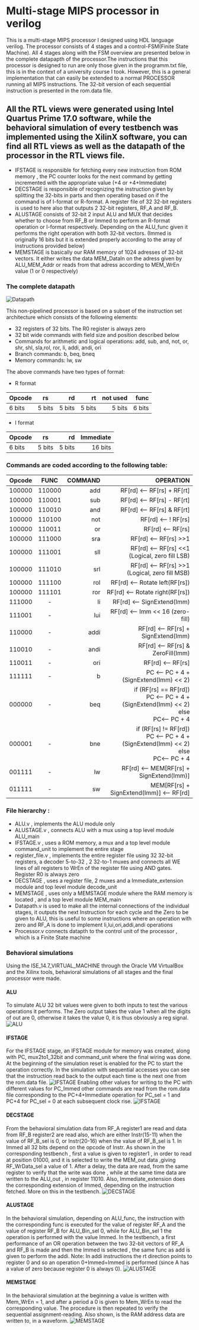# Multi-stage MIPS processor in verilog
This is a multi-stage MIPS processor I designed using HDL language verilog. The processor consists of 4 stages and a control-FSM(Finite State Machine).
All 4 stages along with the FSM overview are presented below in the complete datapapth of the processor.The instructions that this processor is designed to run are only those given in the programm.txt
file, this is in the context of a university course I took. However, this is a general implementation that can easily be extended to a normal PROCESSOR running all MIPS instructions. The 32-bit version of each sequential instruction is presented
in the rom.data file. 
## All the RTL views were generated using Intel Quartus Prime 17.0 software, while the behavioral simulation of every testbench was implemented using the XilinX software, you can find all RTL views as well as the datapath of the processor in the RTL views file.
- IFSTAGE is responsible for fetching every new instruction from ROM memory , the PC counter looks for the next command by getting incremented with the appropriate value (+4 or +4+Immediate)
- DECSTAGE is responsible of recognizing the instruction given by splitting the 32-bits in parts and then operating based on if the command is of I-format or R-format. A register file of 32 32-bit registers is used to here also that outputs 2 32-bit registers, RF_A and RF_B. 
- ALUSTAGE consists of 32-bit 2 input ALU and MUX that decides whether to choose from RF_B or Immed to perform an R-format operation or I-format respectively. Depending on the ALU_func given it performs the right operation with both 32-bit vectors. (Immed is originally 16 bits but it is extended properly according to the array of instructions provided below)
- MEMSTAGE is basically our RAM memory of 1024 adresses of 32-bit vectors. It either writes the data MEM_DataIn on the adress given by ALU_MEM_Addr or reads from that adress according to MEM_WrEn value (1 or 0 respectively)

### The complete datapath 
![Datapath](https://github.com/ladiasnk/Multi-stage-non-pipelined-MIPS-processor-using-verilog/blob/main/RTL%20views/datapath.png)


This non-pipelined processor is based on a subset of the instruction set architecture which consists of the following elements:
- 32 registers of 32 bits. The R0 register is always zero
- 32 bit wide commands with field size and position described below
- Commands for arithmetic and logical operations: add, sub, and, not, or, shr, shl, sla,rol, ror, li, addi, andi, ori
- Branch commands: b, beq, bneq
- Memory commands: lw, sw

The above commands have two types of format:
- R format

| Opcode      | rs         | rd | rt | not used | func   |
|-------------|:-------------:|-----:|--------:|-------:|------:|
| 6 bits     | 5 bits      |   5 bits    | 5 bits| 5 bits |  6 bits  |

- I format

| Opcode      | rs         | rd | Immediate   |
|-------------|:-------------:| -----:|------:|
| 6 bits     | 5 bits      |   5 bits    | 16 bits  |

### Commands are coded according to the following table:
| Opcode      | FUNC         | COMMAND | OPERATION |
| ------------- |:-------------:| -----:|  --------:|
| 100000      | 110000       |   add    |  RF[rd] <-- RF[rs] + RF[rt]                        | 
| 100000      | 110001       |   sub    |  RF[rd] <-- RF[rs] - RF[rt]                        | 
| 100000      | 110010       |   and    |  RF[rd] <-- RF[rs] & RF[rt]                        |
| 100000      | 110100       |   not    |  RF[rd] <-- ! RF[rs]                               | 
| 100000      | 110011       |   or     |  RF[rd] <-- RF[rs] | RF[rt]                        | 
| 100000      | 111000       |   sra    |  RF[rd] <-- RF[rs] >>1                             |
| 100000      | 111001       |   sll    |  RF[rd] <-- RF[rs] <<1 (Logical, zero fill LSB)    | 
| 100000      | 111010       |   srl    |  RF[rd] <-- RF[rs] >>1 (Logical, zero fill MSB)    | 
| 100000      | 111100       |   rol    |  RF[rd] <-- Rotate left(RF[rs])                    | 
| 100000      | 111101       |   ror    |  RF[rd] <-- Rotate right(RF[rs])                   | 
| 111000      |      -       |   li     |  RF[rd] <-- SignExtend(Imm)                        |
| 111001      |      -       |   lui    |  RF[rd] <-- Imm << 16 (zero-fill)                  | 
| 110000      |      -       |   addi   |  RF[rd] <-- RF[rs] + SignExtend(Imm)               | 
| 110010      |      -       |   andi   |  RF[rd] <-- RF[rs] & ZeroFill(Imm)                 |
| 110011      |      -       |   ori    |  RF[rd] <-- RF[rs] | ZeroFill(Imm)                 | 
| 111111      |      -       |   b      |  PC <-- PC + 4 + (SignExtend(Imm) << 2)            | 
| 000000      |      -       |   beq    |if (RF[rs] == RF[rd])<br> PC <-- PC + 4 + (SignExtend(Imm) << 2) <br>else  <br> PC<-- PC + 4   |  
| 000001      |      -       |   bne    | if (RF[rs] != RF[rd])<br> &ensp;  PC <-- PC + 4 + (SignExtend(Imm) << 2) <br>else  <br>&ensp;PC<-- PC + 4   | 
| 001111      |      -       |   lw     | RF[rd] <-- MEM[RF[rs] + SignExtend(Imm)]           | 
| 011111      |      -       |   sw     | MEM[RF[rs] + SignExtend(Imm)] <-- RF[rd]           | 


### File hierarchy :
- ALU.v , implements the ALU module only
- ALUSTAGE.v , connects ALU with a mux using a top level module ALU_main
- IFSTAGE.v , uses a ROM memory, a mux and a top level module command_unit to implement the entire stage 
- register_file.v , implements the entire register file using 32 32-bit registers, a decoder 5-to-32 , 2 32-to-1 muxes and connects all WE lines of all registers to WrEn of the register file using AND gates. Register R0 is always zero
- DECSTAGE , uses a register file, 2 muxes and a Immediate_extension module and top level module decode_unit
- MEMSTAGE , uses only a MEMSTAGE module where the RAM memory is located , and a top level module MEM_main
- Datapath.v is used to make all the internal connections of the individual stages, it outputs the next Instruction for each cycle and the Zero to be given to ALU, this is useful to some instructions where an operation with zero and RF_A is done to implement li,lui,ori,addi,andi operations
- Processor.v connects datapth to the control unit of the processor , which is a Finite State machine

### Behavioral simulations
Using the ISE_14.7_VIRTUAL_MACHINE through the Oracle VM VirtualBox and the Xilinx tools, behavioral simulations of all stages and the final processor were made.

#### ALU

To simulate ALU 32 bit values were given to both inputs to test the various operations it performs. The Zero output takes the value 1 when all the digits of out are 0, otherwise it takes the value 0, it is thus obviously a reg signal.
![ALU](https://github.com/ladiasnk/Multi-stage-non-pipelined-MIPS-processor-using-verilog/blob/main/Behavioral_simulations/ALU.jpg)
#### IFSTAGE

For the IFSTAGE stage, an IFSTAGE module for memory was created, along with PC, mux2to1_32bit and command_unit where  the final wiring was done. At the beginning of the simulation reset is enabled for the PC to start the operation correctly. In the simulation with sequential accesses you can see that the instruction read back to the output each time is the next one from the rom.data file. 
![IFSTAGE](https://github.com/ladiasnk/Multi-stage-non-pipelined-MIPS-processor-using-verilog/blob/main/Behavioral_simulations/IFSTAGE.jpg)
Enabling other values for writing to the PC with different values for PC_Immed other commands are read from the rom.data file corresponding to the PC+4+Immediate operation for PC_sel = 1 and PC+4 for PC_sel = 0 at each subsequent clock rise.
![IFSTAGE](https://github.com/ladiasnk/Multi-stage-non-pipelined-MIPS-processor-using-verilog/blob/main/Behavioral_simulations/IFSTAGE_2.jpg)
#### DECSTAGE

From the behavioral simulation data from RF_A register1 are read and data from RF_B register2 are read also, which are either Instr(15-11) when the value of RF_B_sel is 0, or Instr(20-16) when the value of RF_B_sel is 1. In Immed all 32 bits depend on the opcode of Instr. As shown in the corresponding testbench , first a value is given to register1  , in order to read at position 01000, and it is selected  to write the MEM_out data ,giving RF_WrData_sel a value of 1. After a delay, the data are read, from the same register to verify that the write was done , while at the same time data are written to the ALU_out , in register 11010. Also, Immediate_extension does the corresponding extension of Immed, depending on the instruction  fetched. More on this in the testbench.
![DECSTAGE](https://github.com/ladiasnk/Multi-stage-non-pipelined-MIPS-processor-using-verilog/blob/main/Behavioral_simulations/DECTAGE.jpg)
#### ALUSTAGE

In the behavioral simulation, depending on ALU_func, the instruction with the corresponding func is executed for the value of register RF_A and the value of register RF_B for ALU_Bin_sel 0, while for ALU_Bin_sel 1 the operation is performed with the value Immed. In the testbench, a first performance of an OR operation between the two 32-bit vectors of RF_A and RF_B is made and then the Immed is selected , the same func as add is given to perform the addi. Note: In addi instructions the rt direction points to register 0 and so an operation 0+Immed=Immed is performed (since A has a value of zero because register 0 is always 0).
![ALUSTAGE](https://github.com/ladiasnk/Multi-stage-non-pipelined-MIPS-processor-using-verilog/blob/main/Behavioral_simulations/ALUSTAGE.jpg)
#### MEMSTAGE


In the behavioral simulation at the beginning a value is written with Mem_WrEn = 1, and after a period  a 0 is given to Mem_WrEn to read the corresponding value. The procedure is then repeated to verify the sequential assignment-reading. Also shown, is the RAM address data are written to, in a waveform.
![MEMSTAGE](https://github.com/ladiasnk/Multi-stage-non-pipelined-MIPS-processor-using-verilog/blob/main/Behavioral_simulations/MEMSTAGE.jpg)
